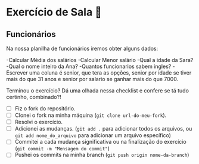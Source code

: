 # Exercício de Sala 🏫  

## Funcionários

Na nossa planilha de funcionários iremos obter alguns dados:

-Calcular Média dos salários
-Calcular Menor salário
-Qual a idade da Sara?
-Qual o nome inteiro da Ana?
-Quantos funcionarios sabem ingles?
-Escrever uma coluna é senior, que tera as opções, senior por idade se tiver mais do que 31 anos e senior por salario se ganhar mais do que 7000.


Terminou o exercício? Dá uma olhada nessa checklist e confere se tá tudo certinho, combinado?!

- [ ] Fiz o fork do repositório.
- [ ] Clonei o fork na minha máquina (`git clone url-do-meu-fork`).
- [ ] Resolvi o exercício.
- [ ] Adicionei as mudanças. (`git add .` para adicionar todos os arquivos, ou `git add nome_do_arquivo` para adicionar um arquivo específico)
- [ ] Commitei a cada mudança significativa ou na finalização do exercício (`git commit -m "Mensagem do commit"`)
- [ ] Pushei os commits na minha branch (`git push origin nome-da-branch`)
